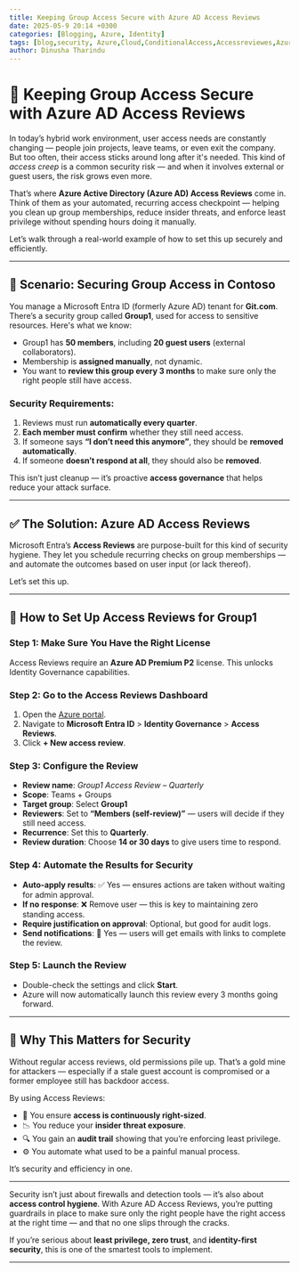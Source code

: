 ```yaml
---
title: Keeping Group Access Secure with Azure AD Access Reviews
date: 2025-05-9 20:14 +0300
categories: [Blogging, Azure, Identity]
tags: [blog,security, Azure,Cloud,ConditionalAccess,Accessreviewes,AzureAD]
author: Dinusha Tharindu
---
```




# 🔐 Keeping Group Access Secure with Azure AD Access Reviews

In today’s hybrid work environment, user access needs are constantly changing — people join projects, leave teams, or even exit the company. But too often, their access sticks around long after it's needed. This kind of *access creep* is a common security risk — and when it involves external or guest users, the risk grows even more.

That’s where **Azure Active Directory (Azure AD) Access Reviews** come in. Think of them as your automated, recurring access checkpoint — helping you clean up group memberships, reduce insider threats, and enforce least privilege without spending hours doing it manually.

Let’s walk through a real-world example of how to set this up securely and efficiently.

---

## 👥 Scenario: Securing Group Access in Contoso

You manage a Microsoft Entra ID (formerly Azure AD) tenant for **Git.com**. There’s a security group called **Group1**, used for access to sensitive resources. Here's what we know:

- Group1 has **50 members**, including **20 guest users** (external collaborators).
- Membership is **assigned manually**, not dynamic.
- You want to **review this group every 3 months** to make sure only the right people still have access.

### **Security Requirements:**
1. Reviews must run **automatically every quarter**.
2. **Each member must confirm** whether they still need access.
3. If someone says **“I don’t need this anymore”**, they should be **removed automatically**.
4. If someone **doesn’t respond at all**, they should also be **removed**.

This isn’t just cleanup — it’s proactive **access governance** that helps reduce your attack surface.

---

## ✅ The Solution: Azure AD Access Reviews

Microsoft Entra’s **Access Reviews** are purpose-built for this kind of security hygiene. They let you schedule recurring checks on group memberships — and automate the outcomes based on user input (or lack thereof).

Let’s set this up.

---

## 🔧 How to Set Up Access Reviews for Group1

### Step 1: Make Sure You Have the Right License
Access Reviews require an **Azure AD Premium P2** license. This unlocks Identity Governance capabilities.

### Step 2: Go to the Access Reviews Dashboard
1. Open the [Azure portal](https://portal.azure.com).
2. Navigate to **Microsoft Entra ID** > **Identity Governance** > **Access Reviews**.
3. Click **+ New access review**.

### Step 3: Configure the Review

- **Review name**: *Group1 Access Review – Quarterly*
- **Scope**: Teams + Groups
- **Target group**: Select **Group1**
- **Reviewers**: Set to **“Members (self-review)”** — users will decide if they still need access.
- **Recurrence**: Set this to **Quarterly**.
- **Review duration**: Choose **14 or 30 days** to give users time to respond.

### Step 4: Automate the Results for Security

- **Auto-apply results**: ✅ Yes — ensures actions are taken without waiting for admin approval.
- **If no response**: ❌ Remove user — this is key to maintaining zero standing access.
- **Require justification on approval**: Optional, but good for audit logs.
- **Send notifications**: 📧 Yes — users will get emails with links to complete the review.

### Step 5: Launch the Review

- Double-check the settings and click **Start**. 
- Azure will now automatically launch this review every 3 months going forward.

---

## 🔐 Why This Matters for Security

Without regular access reviews, old permissions pile up. That’s a gold mine for attackers — especially if a stale guest account is compromised or a former employee still has backdoor access.

By using Access Reviews:

- 🔄 You ensure **access is continuously right-sized**.
- 📉 You reduce your **insider threat exposure**.
- 🔍 You gain an **audit trail** showing that you’re enforcing least privilege.
- ⚙️ You automate what used to be a painful manual process.

It’s security and efficiency in one.

---


Security isn’t just about firewalls and detection tools — it’s also about **access control hygiene**. With Azure AD Access Reviews, you’re putting guardrails in place to make sure only the right people have the right access at the right time — and that no one slips through the cracks.

If you’re serious about **least privilege, zero trust**, and **identity-first security**, this is one of the smartest tools to implement.

---